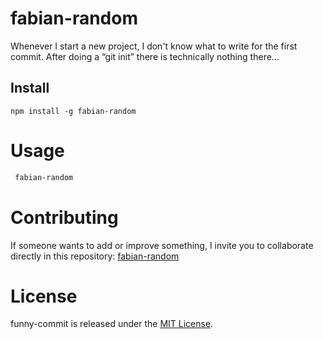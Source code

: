 # fabian-random

Whenever I start a new project, I don't know what to write for the first commit. After doing a “git init” there is technically nothing there...

## Install

```npm
npm install -g fabian-random
```

# Usage

```bash
 fabian-random
```

# Contributing

If someone wants to add or improve something, I invite you to collaborate directly in this repository: [fabian-random](https://github.com/fabian1398/fabian-random.git)

# License

funny-commit is released under the [MIT License](https://opensource.org/licenses/MIT).